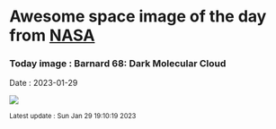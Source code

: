 
# Awesome space image of the day from [NASA](https://api.nasa.gov/)

### Today image : Barnard 68: Dark Molecular Cloud
Date : 2023-01-29

![](https://apod.nasa.gov/apod/image/2301/barnard68v2_vlt_960.jpg)

<small>Latest update : Sun Jan 29 19:10:19 2023</small>
        